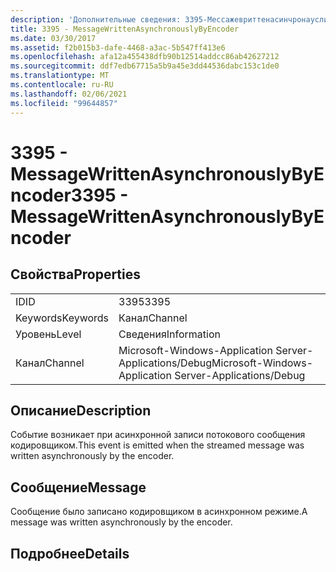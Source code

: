 ```yaml
---
description: 'Дополнительные сведения: 3395-Мессажевриттенасинчронауслибенкодер'
title: 3395 - MessageWrittenAsynchronouslyByEncoder
ms.date: 03/30/2017
ms.assetid: f2b015b3-dafe-4468-a3ac-5b547ff413e6
ms.openlocfilehash: afa12a455438dfb90b12514addcc86ab42627212
ms.sourcegitcommit: ddf7edb67715a5b9a45e3dd44536dabc153c1de0
ms.translationtype: MT
ms.contentlocale: ru-RU
ms.lasthandoff: 02/06/2021
ms.locfileid: "99644857"
---
```

# <a name="3395---messagewrittenasynchronouslybyencoder"></a><span data-ttu-id="c9d09-103">3395 - MessageWrittenAsynchronouslyByEncoder</span><span class="sxs-lookup"><span data-stu-id="c9d09-103">3395 - MessageWrittenAsynchronouslyByEncoder</span></span>

## <a name="properties"></a><span data-ttu-id="c9d09-104">Свойства</span><span class="sxs-lookup"><span data-stu-id="c9d09-104">Properties</span></span>  
  
|||  
|-|-|  
|<span data-ttu-id="c9d09-105">ID</span><span class="sxs-lookup"><span data-stu-id="c9d09-105">ID</span></span>|<span data-ttu-id="c9d09-106">3395</span><span class="sxs-lookup"><span data-stu-id="c9d09-106">3395</span></span>|  
|<span data-ttu-id="c9d09-107">Keywords</span><span class="sxs-lookup"><span data-stu-id="c9d09-107">Keywords</span></span>|<span data-ttu-id="c9d09-108">Канал</span><span class="sxs-lookup"><span data-stu-id="c9d09-108">Channel</span></span>|  
|<span data-ttu-id="c9d09-109">Уровень</span><span class="sxs-lookup"><span data-stu-id="c9d09-109">Level</span></span>|<span data-ttu-id="c9d09-110">Сведения</span><span class="sxs-lookup"><span data-stu-id="c9d09-110">Information</span></span>|  
|<span data-ttu-id="c9d09-111">Канал</span><span class="sxs-lookup"><span data-stu-id="c9d09-111">Channel</span></span>|<span data-ttu-id="c9d09-112">Microsoft-Windows-Application Server-Applications/Debug</span><span class="sxs-lookup"><span data-stu-id="c9d09-112">Microsoft-Windows-Application Server-Applications/Debug</span></span>|  
  
## <a name="description"></a><span data-ttu-id="c9d09-113">Описание</span><span class="sxs-lookup"><span data-stu-id="c9d09-113">Description</span></span>  

 <span data-ttu-id="c9d09-114">Событие возникает при асинхронной записи потокового сообщения кодировщиком.</span><span class="sxs-lookup"><span data-stu-id="c9d09-114">This event is emitted when the streamed message was written asynchronously by the encoder.</span></span>  
  
## <a name="message"></a><span data-ttu-id="c9d09-115">Сообщение</span><span class="sxs-lookup"><span data-stu-id="c9d09-115">Message</span></span>  

 <span data-ttu-id="c9d09-116">Сообщение было записано кодировщиком в асинхронном режиме.</span><span class="sxs-lookup"><span data-stu-id="c9d09-116">A message was written asynchronously by the encoder.</span></span>  
  
## <a name="details"></a><span data-ttu-id="c9d09-117">Подробнее</span><span class="sxs-lookup"><span data-stu-id="c9d09-117">Details</span></span>

